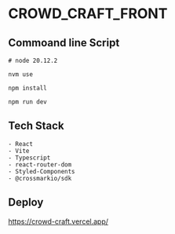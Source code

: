 # CROWD_CRAFT_FRONT

## Commoand line Script

```
# node 20.12.2

nvm use

npm install

npm run dev
```

## Tech Stack

```
- React
- Vite
- Typescript
- react-router-dom
- Styled-Components
- @crossmarkio/sdk
```

## Deploy

https://crowd-craft.vercel.app/
